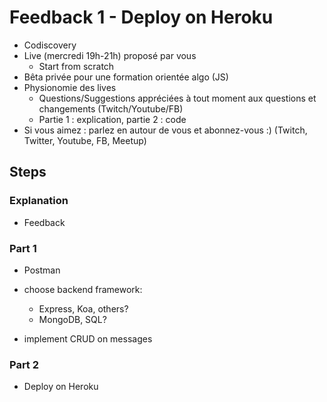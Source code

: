 # Feedback 1 - Deploy on Heroku

- Codiscovery
- Live (mercredi 19h-21h) proposé par vous
  - Start from scratch
- Bêta privée pour une formation orientée algo (JS)
- Physionomie des lives
  - Questions/Suggestions appréciées à tout moment aux questions et changements (Twitch/Youtube/FB)
  - Partie 1 : explication, partie 2 : code
- Si vous aimez : parlez en autour de vous et abonnez-vous :) (Twitch, Twitter, Youtube, FB, Meetup)

## Steps

### Explanation

- Feedback

### Part 1

- Postman
- choose backend framework:

  - Express, Koa, others?
  - MongoDB, SQL?

- implement CRUD on messages

### Part 2

- Deploy on Heroku
